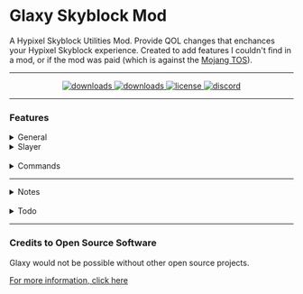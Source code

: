 # Glaxy Skyblock Mod

A Hypixel Skyblock Utilities Mod. Provide QOL changes that enchances your Hypixel Skyblock experience. Created to add features I couldn't find in a mod, or if the mod was paid (which is against the [Mojang TOS](https://account.mojang.com/documents/commercial_guidelines)).

---

<p align="center">
  <a href="https://github.com/Enlixe/GlaxyMod/releases" target="_blank">
    <img alt="downloads" src="https://img.shields.io/github/v/release/Enlixe/GlaxyMod?color=4166f5&style=flat-square" />
  </a>
  <a href="https://github.com/Enlixe/GlaxyMod/releases" target="_blank">
    <img alt="downloads" src="https://img.shields.io/github/downloads/Enlixe/GlaxyMod/total?color=4166f5&style=flat-square" />
  </a>
  <a href="https://github.com/Enlixe/GlaxyMod/blob/main/LICENSE" target="_blank">
    <img alt="license" src="https://img.shields.io/github/license/Enlixe/GlaxyMod?color=4166f5&style=flat-square" />
  </a>
  <a href="https://discord.gg/Jt66GWh" target="_blank">
    <img alt="discord" src="https://img.shields.io/discord/524807341879853060?color=4166f5&label=discord&style=flat-square" />
  </a>
</p>

---

### Features

<details>
  <summary>General</summary>

- GUI
- Loot Tracker
- Skill Xp Tracker

</details>
<details>
  <summary>Slayer</summary>

- Highlight Slayer Bosses (WIP)
- Slayer Tracker

</details>
<br/>
<details>
  <summary>Commands</summary>

- /glaxy - Opens the main GUI. (Alias is /gx)
- /ghelp - Send list of glaxy command

</details>

---

<details>
  <summary>Notes</summary>

- API commands may take a while depending on your internet connection. The API may also go down.
- If you use too many API commands too fast, you can and will get rate-limited.

</details>
<br/>
<details>
  <summary>Todo</summary>

- [X] GUI
- [ ] Better GUI
- [X] Loot Tracker
- [X] Skill Tracker
- [ ] Notify when someone lost a puzzle
- [ ] Highlight Slayer Bosses
- [ ] Estimated dungeons score display

</details>

---

### Credits to Open Source Software

Glaxy would not be possible without other open source projects.

[For more information, click here](https://github.com/Skytils/SkytilsMod/blob/main/OPEN_SOURCE_SOFTWARE.md "Credits")
